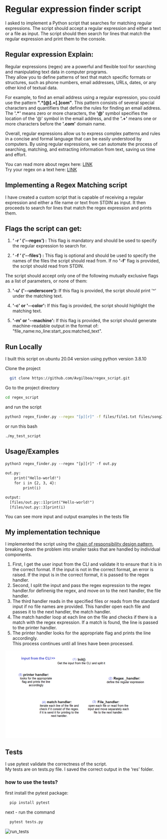 # Regular expression finder script

I asked to implement a Python script that searches for matching regular expressions. The script should accept a regular expression and either a text or a file as input. The script should then search for lines that match the regular expression and print them to the console.

## Regular expression Explain:

Regular expressions (regex) are a powerful and flexible tool for searching and manipulating text data in computer programs.  
They allow you to define patterns of text that match specific formats or structures, such as phone numbers, email addresses, URLs, dates, or any other kind of textual data.

For example, to find an email address using a regular expression, you could use the pattern **".*[@].+[.]com"**. This pattern consists of several special characters and quantifiers that define the rules for finding an email address. The **'.*'** means zero or more characters, the **'@'** symbol specifies the location of the '@' symbol in the email address, and the **'.+'** means one or more characters before the **'.com'** domain name.  

Overall, regular expressions allow us to express complex patterns and rules in a concise and formal language that can be easily understood by computers. By using regular expressions, we can automate the process of searching, matching, and extracting information from text, saving us time and effort.

You can read more about regex here: [LINK](https://docs.python.org/3/howto/regex.html)  
Try your regex on a text here: [LINK](https://regex101.com/)

## Implementing a Regex Matching script
I have created a custom script that is capable of receiving a regular expression and either a file name or text from STDIN as input. It then proceeds to search for lines that match the regex expression and prints them.

## Flags the script can get:
1. **‘ -r ’ (‘--regex’) :**  This flag is mandatory and should be used to specify the regular expression to search for.  

2. **‘ -f ’ (‘--files’) :** This flag is optional and should be   used to specify the names of the files the script should   read from.
If no **'-f'** flag is provided, the script should read from STDIN.  

The script should accept only one of the following mutually exclusive flags as a list of parameters, or none of them:  

3.  **'-u' ('--underscore'):** If this flag is provided, the script should print '^' under the matching text.  

4.  **'-c' or '--color':** If this flag is provided, the script should highlight the matching text.  

5. **'-m' or '--machine':** If this flag is provided, the script should generate machine-readable output in the format of:
"file_name:no_line:start_pos:matched_text".


## Run Locally

I built this script on ubuntu 20.04 version using python version 3.8.10

Clone the project
```bash
  git clone https://github.com/Avgilboa/regex_script.git
```

Go to the project directory

```bash
cd regex_script
```

and run the script

```bash
python3 regex_finder.py --regex "[p][r]" -f files/file1.txt files/song2.txt
```

or run this bash
```bash
./my_test_script
```

## Usage/Examples

```shell
python3 regex_finder.py --regex "[p][r]" -f out.py
```

```python3
out.py:
    print("Hello-world!")
    for i in {2, 3, 4}:
        print(i)
```
```shell
output:
  [files/out.py::1]print("Hello-world!")
  [files/out.py::3]print(i)
```

You can see more input and output examples in the tests file

## My implementation technique
I implemented the script using the [chain of responsibility design pattern](https://refactoring.guru/design-patterns/chain-of-responsibility), breaking down the problem into smaller tasks that are handled by individual components.  
1. First, I get the user input from the CLI and validate it to ensure that it is in the correct format. If the input is not in the correct format, an error is raised. If the input is in the correct format, it is passed to the regex handler. 
2. Second, I split the input and pass the regex expression to the regex handler.for definenig the regex, and move on to the next handler, the file handler.
3. The third handler reads in the specified files or reads from the standard input if no file names are provided. This handler open each file and passes it to the next handler, the match handler.
4. The match handler loop at each line on the file and checks if there is a match with the regex expression. If a match is found, the line is passed to the printer handler.
5. The printer handler looks for the appropriate flag and prints the line accordingly.  
This process continues until all lines have been processed.  

![image](https://github.com/Avgilboa/regex_script/blob/master/res/chain%20of%20responsibility.png?raw=true)


## Tests

I use pytest validate the correctness of the script.  
My tests are on tests.py file. I saved the correct output in the ‘res’ folder.

### how to use the tests?

first install the pytest package:

```bash
  pip install pytest
```
next - run the command
```bash
  pytest tests.py
```
![run_tests](https://user-images.githubusercontent.com/35407628/229312426-a2bb4f75-cd82-4157-b9b8-1ccad5b5e764.png)
